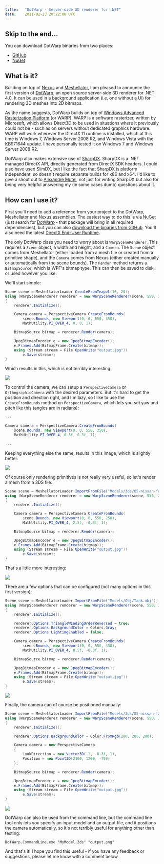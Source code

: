 ```yaml
---
title:   "DotWarp - Server-side 3D renderer for .NET"
date:    2011-02-23 20:22:00 UTC
---
```


## Skip to the end...

You can download DotWarp binaries from two places:

* [GitHub](https://github.com/tgjones/dotwarp/downloads)
* [NuGet](http://www.nuget.org/Packages/Packages/Details/DotWarp-1-1-0-0)

## What is it?

Building on top of [Nexus](/blog/archive/2011/02/22/nexus---vector-and-matrix-maths-library) and [Meshellator](/blog/archive/2011/02/22/meshellator---open-source-d-asset-import), I am pleased to announce the first version of [DotWarp](https://github.com/tgjones/dotwarp), an open source server-side 3D renderer for .NET 4.0. It can be used in a background application (i.e. one without a UI) for rendering 3D meshes into 2D bitmaps.

As the name suggests, DotWarp builds on top of [Windows Advanced Rasterization Platform](http://msdn.microsoft.com/en-us/library/gg615082.aspx) (or WARP). WARP is a software rasterizer, written by Microsoft, which allows Direct3D to be used in situations where it previously could not be - such as on servers without dedicated graphics hardware. WARP will work wherever the DirectX 11 runtime is installed, which at this time is Windows 7, Windows Server 2008 R2, and Windows Vista with the KB971644 update. I have personally tested it on Windows 7 and Windows Server 2008 R2.

DotWarp also makes extensive use of [SharpDX](http://code.google.com/p/sharpdx/). SharpDX is a .NET managed DirectX API, directly generated from DirectX SDK headers. I could also have used SlimDX, but I like the fact that SharpDX is platform independent, so doesn't require separate builds for x86 and x64. I'd like to give a shout out to [Alexandre Mutel](http://code4k.blogspot.com/), not just for writing SharpDX but also for being very helpful answering my (in some cases dumb) questions about it.

## How can I use it?

First you'll need to add a reference from your project to the DotWarp, Meshellator and Nexus assemblies. The easiest way to do this is via [NuGet](http://www.nuget.org/) (just search for [DotWarp](http://www.nuget.org/Packages/Packages/Details/DotWarp-1-1-0-0) - that package will bring in all required dependencies), but you can also [download the binaries from GitHub](https://github.com/tgjones/dotwarp/downloads). You'll also need the latest [DirectX End-User Runtime](http://www.microsoft.com/downloads/en/details.aspx?FamilyID=2DA43D38-DB71-4C1B-BC6A-9B6652CD92A3).

The only DotWarp class you need to worry about is `WarpSceneRenderer`. This requires a `Scene` object, a width and height, and a `Camera`. The `Scene` object comes from Meshellator (either loaded from a mesh file or created from a primitive shape), and the `Camera` comes from Nexus (either created manually or automatically from the scene bounds). The `Render` method returns a `BitmapSource`, which is WPF's bitmap type. This can then be saved to disk, or used however you like.

We'll start simple:

``` csharp
Scene scene = MeshellatorLoader.CreateFromTeapot(10, 20);
using (WarpSceneRenderer renderer = new WarpSceneRenderer(scene, 550, 350))
{
	renderer.Initialize();

	Camera camera = PerspectiveCamera.CreateFromBounds(
		scene.Bounds, new Viewport(0, 0, 550, 350),
		MathUtility.PI_OVER_4, 0, 0, 1);

	BitmapSource bitmap = renderer.Render(camera);

	JpegBitmapEncoder e = new JpegBitmapEncoder();
	e.Frames.Add(BitmapFrame.Create(bitmap));
	using (Stream stream = File.OpenWrite("output.jpg"))
		e.Save(stream);
}
```

Which results in this, which is not terribly interesting:

![](/assets/520c9086f51f27a5a3000002/dotwarp1.jpg)

To control the camera, we can setup a `PerspectiveCamera` or `OrthographicCamera` with the desired parameters. But it's hard to get the position and direction right, and I'm lazy, so I like to use the `CreateFromBounds` method on `PerspectiveCamera`, which lets you set yaw and pitch like this (angles are in radians):

``` csharp
...

Camera camera = PerspectiveCamera.CreateFromBounds(
	scene.Bounds, new Viewport(0, 0, 550, 350),
	MathUtility.PI_OVER_4, 0.3f, 0.3f, 1);

...
```

Keeping everything else the same, results in this image, which is slightly better:

![](/assets/520c9086f51f27a1dd000001/dotwarp2.jpg)

Of course only rendering primitives is not really very useful, so let's render a mesh from a 3DS file:

``` csharp
Scene scene = MeshellatorLoader.ImportFromFile("Models/3ds/85-nissan-fairlady.3ds");
using (WarpSceneRenderer renderer = new WarpSceneRenderer(scene, 550, 250))
{
	renderer.Initialize();

	Camera camera = PerspectiveCamera.CreateFromBounds(
		scene.Bounds, new Viewport(0, 0, 550, 250),
		MathUtility.PI_OVER_4, 2.5f, -0.3f, 1);

	BitmapSource bitmap = renderer.Render(camera);

	JpegBitmapEncoder e = new JpegBitmapEncoder();
	e.Frames.Add(BitmapFrame.Create(bitmap));
	using (Stream stream = File.OpenWrite("output.jpg"))
		e.Save(stream);
}
```

That's a little more interesting:

![](/assets/520c9086f51f27a5a3000003/dotwarp3.jpg)

There are a few options that can be configured (not many options in this first version):

``` csharp
Scene scene = MeshellatorLoader.ImportFromFile("Models/Obj/Tank.obj");
using (WarpSceneRenderer renderer = new WarpSceneRenderer(scene, 550, 350))
{
	renderer.Initialize();

	renderer.Options.TriangleWindingOrderReversed = true;
	renderer.Options.BackgroundColor = Colors.Gray;
	renderer.Options.LightingEnabled = false;

	Camera camera = PerspectiveCamera.CreateFromBounds(
		scene.Bounds, new Viewport(0, 0, 550, 350),
		MathUtility.PI_OVER_4, 0.5f, -0.3f, 1);

	BitmapSource bitmap = renderer.Render(camera);

	JpegBitmapEncoder e = new JpegBitmapEncoder();
	e.Frames.Add(BitmapFrame.Create(bitmap));
	using (Stream stream = File.OpenWrite("output.jpg"))
		e.Save(stream);
}
```

![](/assets/520c9087f51f27a5a3000004/dotwarp4.jpg)

Finally, the camera can of course be positioned manually:

``` csharp
Scene scene = MeshellatorLoader.ImportFromFile("Models/3ds/85-nissan-fairlady.3ds");
using (WarpSceneRenderer renderer = new WarpSceneRenderer(scene, 550, 350))
{
	renderer.Initialize();

	renderer.Options.BackgroundColor = Color.FromRgb(200, 200, 200);

	Camera camera = new PerspectiveCamera
	{
		LookDirection = new Vector3D(-1, -0.3f, 1),
		Position = new Point3D(2100, 1200, -700),
	};

	BitmapSource bitmap = renderer.Render(camera);

	JpegBitmapEncoder e = new JpegBitmapEncoder();
	e.Frames.Add(BitmapFrame.Create(bitmap));
	using (Stream stream = File.OpenWrite("output.jpg"))
		e.Save(stream);
}
```

![](/assets/520c9087f51f27a5a3000005/dotwarp5.jpg)

DotWarp can also be used from the command line, but the command line tool only lets you specify an input model and an output file, and it positions the camera automatically, so it's not terribly useful for anything other than testing:

```
DotWarp.CommandLine.exe "MyModel.3ds" "output.png"
```

And that's it! I hope you find this useful - if you have any feedback or suggestions, please let me know with a comment below.